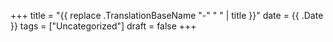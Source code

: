 +++
title = "{{ replace .TranslationBaseName "-" " " | title }}"
date = {{ .Date }}
tags = ["Uncategorized"]
draft = false
+++
